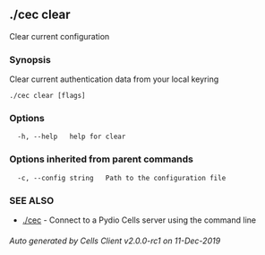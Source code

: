 ## ./cec clear

Clear current configuration

### Synopsis

Clear current authentication data from your local keyring

```
./cec clear [flags]
```

### Options

```
  -h, --help   help for clear
```

### Options inherited from parent commands

```
  -c, --config string   Path to the configuration file
```

### SEE ALSO

* [./cec](./cec)	 - Connect to a Pydio Cells server using the command line

###### Auto generated by Cells Client v2.0.0-rc1 on 11-Dec-2019
